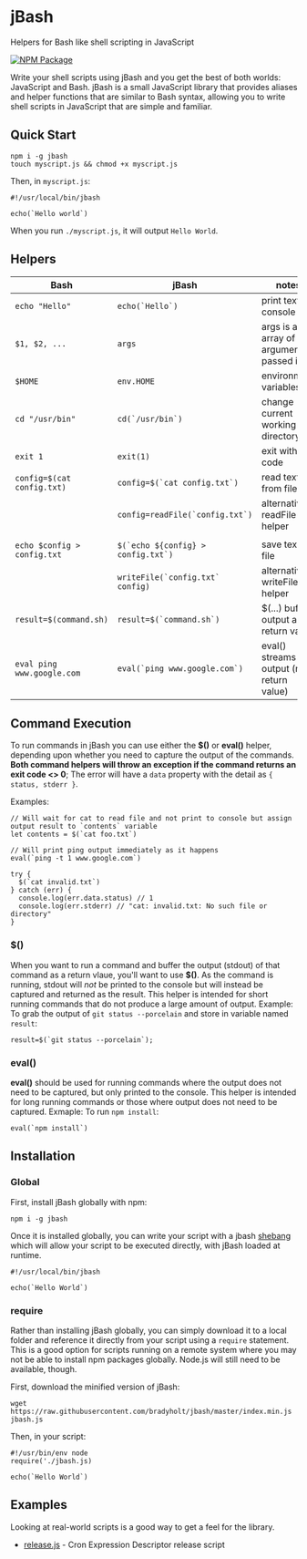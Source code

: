 # jBash

Helpers for Bash like shell scripting in JavaScript

[![NPM Package](https://img.shields.io/npm/v/jbash.svg)](https://www.npmjs.com/package/jbash)

Write your shell scripts using jBash and you get the best of both worlds: JavaScript and Bash.  jBash is a small JavaScript library that provides aliases and helper functions that are similar to Bash syntax, allowing you to write shell scripts in JavaScript that are simple and familiar.

## Quick Start

```
npm i -g jbash
touch myscript.js && chmod +x myscript.js
```

Then, in `myscript.js`:

```
#!/usr/local/bin/jbash

echo(`Hello world`)
```

When you run `./myscript.js`, it will output `Hello World`.

## Helpers

| Bash                      | jBash                            | notes                                   |
|---------------------------|----------------------------------|-----------------------------------------|
| ``echo "Hello"``              | ``echo(`Hello`)``                   | print text to console |
| ``$1, $2, ...``               | ``args``                             | args is an array of arguments passed in |
| ``$HOME``                     | ``env.HOME``                         | environment variables |
| ``cd "/usr/bin"``             | ``cd(`/usr/bin`)``                   | change current working directory |
| ``exit 1``                    | ``exit(1) ``                         | exit with code |
| ``config=$(cat config.txt)``  | ``config=$(`cat config.txt`)``       | read text from file |
|                           | ``config=readFile(`config.txt`)``    | alternative: readFile helper |
|                           |                                  |                                         |
| ``echo $config > config.txt`` | ``$(`echo ${config} > config.txt`)`` | save text to file |
|                           | ``writeFile(`config.txt` config)``   | alternative: writeFile helper |
| ``result=$(command.sh)``      | ``result=$(`command.sh`)``          | $(...) buffers output as return value |
| ``eval ping www.google.com``  | ``eval(`ping www.google.com`)``      | eval() streams output (no return value) |

## Command Execution

To run commands in jBash you can use either the **$()** or **eval()** helper, depending upon whether you need to capture the output of the commands.  **Both command helpers will throw an exception if the command returns an exit code <> 0**;  The error will have a `data` property with the detail as `{ status, stderr }`.

Examples:

```
// Will wait for cat to read file and not print to console but assign output result to `contents` variable
let contents = $(`cat foo.txt`)

// Will print ping output immediately as it happens
eval(`ping -t 1 www.google.com`)

try {
  $(`cat invalid.txt`)
} catch (err) {
  console.log(err.data.status) // 1
  console.log(err.stderr) // "cat: invalid.txt: No such file or directory"
}
```

### $()

When you want to run a command and buffer the output (stdout) of that command as a return vlaue, you'll want to use **$()**.  As the command is running, stdout will _not_ be printed to the console but will instead be captured and returned as the result.  This helper is intended for short running commands that do not produce a large amount of output.  Example: To grab the output of `git status --porcelain` and store in variable named `result`:

```
result=$(`git status --porcelain`);
```

### eval()

**eval()** should be used for running commands where the output does not need to be captured, but only printed to the console.  This helper is intended for long running commands or those where output does not need to be captured.  Exmaple: To run `npm install`:

```
eval(`npm install`)
```

## Installation

### Global

First, install jBash globally with npm:

```
npm i -g jbash
```

Once it is installed globally, you can write your script with a jbash [shebang](https://en.wikipedia.org/wiki/Shebang_(Unix)) which will allow your script to be executed directly, with jBash loaded at runtime.

```
#!/usr/local/bin/jbash

echo(`Hello World`)
```

### require

Rather than installing jBash globally, you can simply download it to a local folder and reference it directly from your script using a `require` statement.  This is a good option for scripts running on a remote system where you may not be able to install npm packages globally.  Node.js will still need to be available, though.

First, download the minified version of jBash:

```
wget https://raw.githubusercontent.com/bradyholt/jbash/master/index.min.js jbash.js
```

Then, in your script:

```
#!/usr/bin/env node
require('./jbash.js)

echo(`Hello World`)
```

## Examples

Looking at real-world scripts is a good way to get a feel for the library.

- [release.js](https://github.com/bradyholt/cron-expression-descriptor/blob/master/scripts/release.js) - Cron Expression Descriptor release script
